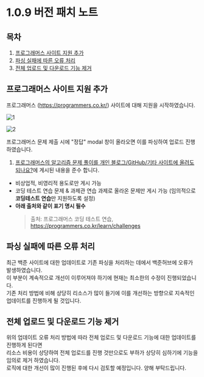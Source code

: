# 1.0.9 버전 패치 노트

## 목차

1. [프로그래머스 사이트 지원 추가](#프로그래머스-사이트-지원-추가)
2. [파싱 실패에 따른 오류 처리](#파싱-실패에-따른-오류-처리)
3. [전체 업로드 및 다운로드 기능 제거](#전체-업로드-및-다운로드-기능-제거)

## 프로그래머스 사이트 지원 추가
프로그래머스 (https://programmers.co.kr/) 사이트에 대해 지원을 시작하였습니다.
 
![1](https://user-images.githubusercontent.com/31976959/155475791-5d8dd23c-2d90-4bd4-bf73-4eaff6f4d680.gif)

![2](https://user-images.githubusercontent.com/31976959/155476098-9facb451-96ca-40ae-8d0f-aeef3f568226.png)

프로그래머스 문제 제출 시에 "정답" modal 창이 올라오면 이를 파싱하여 업로드 진행하였습니다.
1. [프로그래머스의 알고리즘 문제 풀이를 개인 블로그/GitHub/기타 사이트에 올려도 되나요?](https://programmers.zendesk.com/hc/ko/articles/360034546572-%ED%94%84%EB%A1%9C%EA%B7%B8%EB%9E%98%EB%A8%B8%EC%8A%A4%EC%9D%98-%EC%95%8C%EA%B3%A0%EB%A6%AC%EC%A6%98-%EB%AC%B8%EC%A0%9C-%ED%92%80%EC%9D%B4%EB%A5%BC-%EA%B0%9C%EC%9D%B8-%EB%B8%94%EB%A1%9C%EA%B7%B8-GitHub-%EA%B8%B0%ED%83%80-%EC%82%AC%EC%9D%B4%ED%8A%B8%EC%97%90-%EC%98%AC%EB%A0%A4%EB%8F%84-%EB%90%98%EB%82%98%EC%9A%94-)에 게시된 내용을 준수 합니다.
  - 비상업적, 비영리적 용도로만 게시 가능
  - 코딩 테스트 연습 문제 & 과제관 연습 과제로 올라온 문제만 게시 가능
  (임의적으로 **코딩테스트 연습**만 지원하도록 설정) 
  - **아래 출처와 같이 표기 명시 필수**
     > 출처: 프로그래머스 코딩 테스트 연습, https://programmers.co.kr/learn/challenges

## 파싱 실패에 따른 오류 처리
최근 백준 사이트에 대한 업데이트로 기존 파싱을 처리하는 데에서 백준허브에 오류가 발생하였습니다. <br>
이 부분이 계속적으로 개선이 이루어져야 하기에 현재는 최소한의 수정이 진행되었습니다. <br>
기존 처리 방법에 비해 상당히 리소스가 많이 들기에 이를 개선하는 방향으로 지속적인 업데이트를 진행하게 될 것입니다.

## 전체 업로드 및 다운로드 기능 제거
위의 업데이트 오류 처리 방법에 따라 전체 업로드 및 다운로드 기능에 대한 업데이트를 진행하게 된다면 <br>
리소스 비용이 상당하여 전체 업로드를 진행 것만으로도 부하가 상당히 심하기에 기능을 임의로 제거 하였습니다. <br>
로직에 대한 개선이 많이 진행된 후에 다시 검토할 예정입니다. 양해 부탁드립니다.